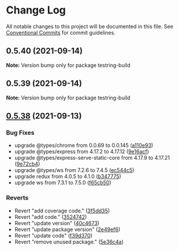 # Change Log

All notable changes to this project will be documented in this file.
See [Conventional Commits](https://conventionalcommits.org) for commit guidelines.

## 0.5.40 (2021-09-14)

**Note:** Version bump only for package testring-build





## 0.5.39 (2021-09-14)

**Note:** Version bump only for package testring-build





## [0.5.38](https://github.com/ringcentral/testring/compare/v0.5.37...v0.5.38) (2021-09-13)


### Bug Fixes

* upgrade @types/chrome from 0.0.69 to 0.0.145 ([a110e93](https://github.com/ringcentral/testring/commit/a110e938e304dd953245ee285ec3da8d95b65d37))
* upgrade @types/express from 4.17.2 to 4.17.12 ([9e16acf](https://github.com/ringcentral/testring/commit/9e16acf938f34558ac195a06374c0ef06e2a8e7e))
* upgrade @types/express-serve-static-core from 4.17.9 to 4.17.21 ([9e72cb4](https://github.com/ringcentral/testring/commit/9e72cb494fd99fe0a51977f82b2525739d137f86))
* upgrade @types/ws from 7.2.6 to 7.4.5 ([ec544c5](https://github.com/ringcentral/testring/commit/ec544c5240f82edee26c12e16c9747e433b4f756))
* upgrade redux from 4.0.5 to 4.1.0 ([b347775](https://github.com/ringcentral/testring/commit/b3477752f27fd6c640e3781cd90585bc890bddb8))
* upgrade ws from 7.3.1 to 7.5.0 ([f65cb50](https://github.com/ringcentral/testring/commit/f65cb506860abe9148a484bd2cab6b9f17c3b530))


### Reverts

* Revert "add coverage code." ([3f5dd35](https://github.com/ringcentral/testring/commit/3f5dd35a724398a352c90c75e9da3191f0114386))
* Revert "add code." ([3524742](https://github.com/ringcentral/testring/commit/35247426d221e240cf74a475a91cc3c63e0e009f))
* Revert "update version" ([40c4673](https://github.com/ringcentral/testring/commit/40c46735c151c556261ee9b9f417a1449dbbe3b6))
* Revert "update package version" ([2e49ef6](https://github.com/ringcentral/testring/commit/2e49ef659c5d5058027ee6887e6da5627445e665))
* Revert "update code" ([f39d370](https://github.com/ringcentral/testring/commit/f39d3703127f2be59bed1e73aa49cf7884a43317))
* Revert "remove unused package." ([5e36c4a](https://github.com/ringcentral/testring/commit/5e36c4a5c55898ee14b0716eb06d5e85d6c8a815))
